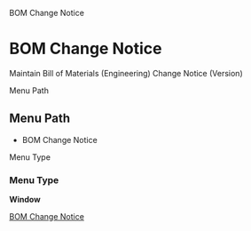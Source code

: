 
BOM Change Notice
# BOM Change Notice


Maintain Bill of Materials (Engineering) Change Notice (Version)

Menu Path
## Menu Path



- BOM Change Notice

Menu Type
### Menu Type

**Window**


[BOM Change Notice](../../window-bom-change-notice.md)